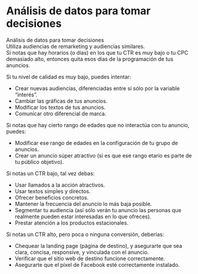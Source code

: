 # Análisis de datos para tomar decisiones

Análisis de datos para tomar decisiones  
Utiliza audiencias de remarketing y audiencias similares.  
Si notas que hay horarios (o días) en los que tu CTR es muy bajo o tu CPC demasiado alto, entonces quita esos días de la programación de tus anuncios.

Si tu nivel de calidad es muy bajo, puedes intentar:

-   Crear nuevas audiencias, diferenciadas entre sí sólo por la variable “interés”.
-   Cambiar las gráficas de tus anuncios.
-   Modificar los textos de tus anuncios.
-   Comunicar otro diferencial de marca.

Si notas que hay cierto rango de edades que no interactúa con tu anuncio, puedes:

-   Modificar ese rango de edades en la configuración de tu grupo de anuncios.
-   Crear un anuncio súper atractivo (si es que ese rango etario es parte de tu público objetivo).

Si notas un CTR bajo, tal vez debas:

-   Usar llamados a la acción atractivos.
-   Usar textos simples y directos.
-   Ofrecer beneficios concretos.
-   Mantener la frecuencia del anuncio lo más baja posible.
-   Segmentar tu audiencia (así sólo verán tu anuncio las personas que realmente pueden estar interesadas en lo que ofreces).
-   Prestar atención a los productos estacionales.

Si notas un CTR alto, pero poca o ninguna conversión, deberías:

-   Chequear la landing page (página de destino), y asegurarte que sea clara, concisa, responsive, y vinculada con el anuncio.
-   Verificar que el sitio web de destino funcione correctamente.
-   Asegurarte que el píxel de Facebook esté correctamente instalado.